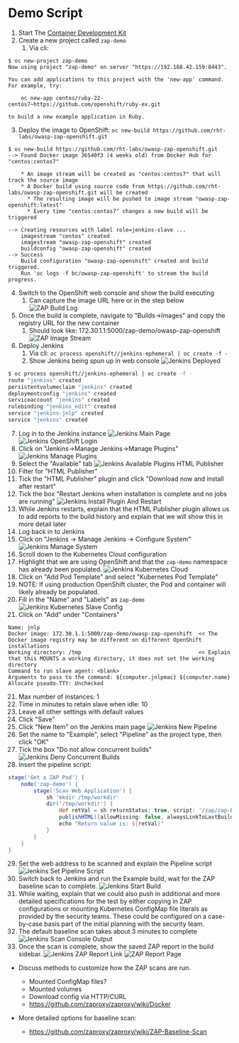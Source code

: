 # Demo Script

1. Start The [Container Development Kit](https://developers.redhat.com/products/cdk/download/)
2. Create a new project called `zap-demo`
   1. Via cli:
```
$ oc new-project zap-demo
Now using project "zap-demo" on server "https://192.168.42.159:8443".

You can add applications to this project with the 'new-app' command. For example, try:

    oc new-app centos/ruby-22-centos7~https://github.com/openshift/ruby-ex.git

to build a new example application in Ruby.
```
3. Deploy the image to OpenShift: `oc new-build https://github.com/rht-labs/owasp-zap-openshift.git`
```
$ oc new-build https://github.com/rht-labs/owasp-zap-openshift.git
--> Found Docker image 36540f3 (4 weeks old) from Docker Hub for "centos:centos7"

    * An image stream will be created as "centos:centos7" that will track the source image
    * A Docker build using source code from https://github.com/rht-labs/owasp-zap-openshift.git will be created
      * The resulting image will be pushed to image stream "owasp-zap-openshift:latest"
      * Every time "centos:centos7" changes a new build will be triggered

--> Creating resources with label role=jenkins-slave ...
    imagestream "centos" created
    imagestream "owasp-zap-openshift" created
    buildconfig "owasp-zap-openshift" created
--> Success
    Build configuration "owasp-zap-openshift" created and build triggered.
    Run 'oc logs -f bc/owasp-zap-openshift' to stream the build progress.
```
4. Switch to the OpenShift web console and show the build executing
   1. Can capture the image URL here or in the step below ![ZAP Build Log](ZAP_Build_Log.png)
5. Once the build is complete, navigate to "Builds->Images" and copy the registry URL for the new container
   1. Should look like: 172.30.1.1:5000/zap-demo/owasp-zap-openshift ![ZAP Image Stream](ZAP_Image_Stream.png)
6. Deploy Jenkins
   1. Via cli: `oc process openshift//jenkins-ephemeral | oc create -f -`
   2. Show Jenkins being spun up in web console ![Jenkins Deployed](Jenkins_Deployed.png)
```bash
$ oc process openshift//jenkins-ephemeral | oc create -f -
route "jenkins" created
persistentvolumeclaim "jenkins" created
deploymentconfig "jenkins" created
serviceaccount "jenkins" created
rolebinding "jenkins_edit" created
service "jenkins-jnlp" created
service "jenkins" created
```
7. Log in to the Jenkins instance ![Jenkins Main Page](Jenkins_Main_Page.png) ![Jenkins OpenShift Login](Jenkins_OpenShift_Login.png)
8. Click on "Jenkins->Manage Jenkins->Manage Plugins" ![Jenkins Manage Plugins](Jenkins_Manage_Plugins.png)
10. Select the "Available" tab ![Jenkins Available Plugins HTML Publisher](Jenkins_Available_Plugins_HTML_Publisher.png)
11. Filter for "HTML Publisher"
12. Tick the "HTML Publisher" plugin and click "Download now and install after restart"
13. Tick the box "Restart Jenkins when installation is complete and no jobs are running" ![Jenkins Install Plugin And Restart](Jenkins_Install_And_Restart.png)
14. While Jenkins restarts, explain that the HTML Publisher plugin allows us to add reports to the build history and explain that we will show this in more detail later
15. Log back in to Jenkins
16. Click on "Jenkins -> Manage Jenkins -> Configure System" ![Jenkins Manage System](Jenkins_Manage_System.png)
17. Scroll down to the Kubernetes Cloud configuration
   1. Highlight that we are using OpenShift and that the `zap-demo` namespace has already been populated. ![Jenkins Kubernetes Cloud](Jenkins_Kubernetes_Cloud.png)
18. Click on "Add Pod Template" and select "Kubernetes Pod Template" 
   1. NOTE: If using production OpenShift cluster, the Pod and container will likely already be populated.
19. Fill in the "Name" and "Labels" as `zap-demo` ![Jenkins Kubernetes Slave Config](Jenkins_Kube_Slave_Config.png)
20. Click on "Add" under "Containers"
```
Name: jnlp
Docker image: 172.30.1.1:5000/zap-demo/owasp-zap-openshift  << The Docker image registry may be different on different OpenShift installations
Working directory: /tmp                                     << Explain that this MOUNTS a working directory, it does not set the working directory
Command to run slave agent: <blank>
Arguments to pass to the command: ${computer.jnlpmac} ${computer.name}
Allocate pseudo-TTY: Unchecked
```
21. Max number of instances: 1
22. Time in minutes to retain slave when idle: 10
23. Leave all other settings with default values
24. Click "Save"
25. Click "New Item" on the Jenkins main page ![Jenkins New Pipeline](Jenkins_New_Pipeline.png)
26. Set the name to "Example", select "Pipeline" as the project type, then click "OK"
27. Tick the box "Do not allow concurrent builds" ![Jenkins Deny Concurrent Builds](Jenkins_Disable_Concurrent_Builds.png)
28. Insert the pipeline script:
```groovy
stage('Get a ZAP Pod') {
    node('zap-demo') {
        stage('Scan Web Application') {
            sh 'mkdir /tmp/workdir'
            dir('/tmp/workdir') {
                def retVal = sh returnStatus: true, script: '/zap/zap-baseline.py -r baseline.html -t http://<some-web-site>'
                publishHTML([allowMissing: false, alwaysLinkToLastBuild: false, keepAll: true, reportDir: '/zap/wrk', reportFiles: 'baseline.html', reportName: 'ZAP Baseline Scan', reportTitles: 'ZAP Baseline Scan'])
                echo "Return value is: ${retVal}"
            }
        }
    }
}
```
29. Set the web address to be scanned and explain the Pipeline script ![Jenkins Set Pipeline Script](Jenkins_Set_Pipeline_Script.png)
30. Switch back to Jenkins and run the Example build, wait for the ZAP baseline scan to complete. ![Jenkins Start Build](Jenkins_Build_Scheduled.png)
   1. While waiting, explain that we could also push in additional and more detailed specifications for the test by either copying in ZAP configurations or mounting Kubernetes ConfigMap file literals as provided by the security teams. These could be configured on a case-by-case basis part of the initial planning with the security team.
   2. The default baseline scan takes about 3 minutes to complete ![Jenkins Scan Console Output](Jenkins_Scan_Console_Output.png)
31. Once the scan is complete, show the saved ZAP report in the build sidebar. ![Jenkins ZAP Report Link](Jenkins_ZAP_Report_Link.png) ![ZAP Report Page](ZAP_Report_Page.png)

* Discuss methods to customize how the ZAP scans are run. 
  * Mounted ConfigMap files?
  * Mounted volumes
  * Download config via HTTP/CURL
  * https://github.com/zaproxy/zaproxy/wiki/Docker

* More detailed options for baseline scan:
  * https://github.com/zaproxy/zaproxy/wiki/ZAP-Baseline-Scan
